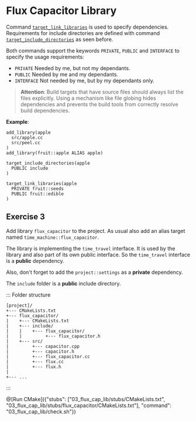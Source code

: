 # Flux Capacitor Library

Command [`target_link_libraries`](https://cmake.org/cmake/help/v3.10/command/target_link_libraries.html) is used to specify dependencies.
Requirements for include directories are defined with
command [`target_include_directories`](https://cmake.org/cmake/help/v3.10/command/target_include_directories.html) as seen before.

Both commands support the keywords `PRIVATE`, `PUBLIC` and `INTERFACE` to specify the usage requirements:
- `PRIVATE` Needed by me, but not my dependants.
- `PUBLIC` Needed by me and my dependants.
- `INTERFACE` Not needed by me, but by my dependants only.

> **Attention**: Build targets that have source files should always list the files explicitly.
Using a mechanism like file globing hides dependencies and prevents the build tools from correctly resolve build dependencies.

**Example**:
```
add_library(apple
  src/apple.cc
  src/peel.cc
)
add_library(fruit::apple ALIAS apple)

target_include_directories(apple
  PUBLIC include
)

target_link_libraries(apple
  PRIVATE fruit::seeds
  PUBLIC fruit::edible
)
```

## Exercise 3

Add library `flux_capacitor` to the project.
As usual also add an alias target named `time_machine::flux_capacitor`.

The library is implementing the `time_travel` interface.
It is used by the library and also part of its own public interface.
So the `time_travel` interface is a **public** dependency.

Also, don't forget to add the `project::settings` as a **private** dependency.

The `include` folder is a **public** include directory.

::: Folder structure
```
[project]/
+--- CMakeLists.txt
+--- flux_capacitor/
|    +--- CMakeLists.txt
|    +--- include/
|    |    +--- flux_capacitor/
|    |         +--- flux_capacitor.h
|    +--- src/
|         +--- capacitor.cpp
|         +--- capacitor.h
|         +--- flux_capacitor.cc
|         +--- flux.cc
|         +--- flux.h
|
+--- ...
```
:::

@[Run CMake]({"stubs": ["03_flux_cap_lib/stubs/CMakeLists.txt", "03_flux_cap_lib/stubs/flux_capacitor/CMakeLists.txt"], "command": "03_flux_cap_lib/check.sh"})
